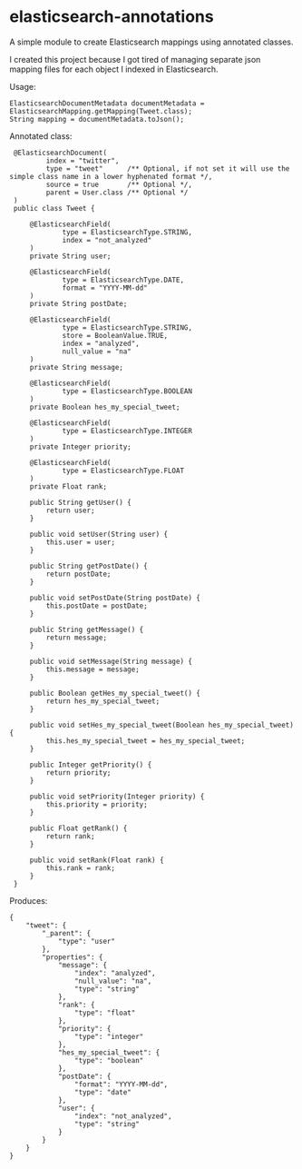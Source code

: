 elasticsearch-annotations
=========================

A simple module to create Elasticsearch mappings using annotated classes.

I created this project because I got tired of managing separate json mapping files for each object I indexed in Elasticsearch.

Usage:

    ElasticsearchDocumentMetadata documentMetadata = ElasticsearchMapping.getMapping(Tweet.class);
    String mapping = documentMetadata.toJson();

 Annotated class:

     @ElasticsearchDocument(
             index = "twitter",
             type = "tweet"      /** Optional, if not set it will use the simple class name in a lower hyphenated format */,
             source = true       /** Optional */,
             parent = User.class /** Optional */
     )
     public class Tweet {

         @ElasticsearchField(
                 type = ElasticsearchType.STRING,
                 index = "not_analyzed"
         )
         private String user;

         @ElasticsearchField(
                 type = ElasticsearchType.DATE,
                 format = "YYYY-MM-dd"
         )
         private String postDate;

         @ElasticsearchField(
                 type = ElasticsearchType.STRING,
                 store = BooleanValue.TRUE,
                 index = "analyzed",
                 null_value = "na"
         )
         private String message;

         @ElasticsearchField(
                 type = ElasticsearchType.BOOLEAN
         )
         private Boolean hes_my_special_tweet;

         @ElasticsearchField(
                 type = ElasticsearchType.INTEGER
         )
         private Integer priority;

         @ElasticsearchField(
                 type = ElasticsearchType.FLOAT
         )
         private Float rank;

         public String getUser() {
             return user;
         }

         public void setUser(String user) {
             this.user = user;
         }

         public String getPostDate() {
             return postDate;
         }

         public void setPostDate(String postDate) {
             this.postDate = postDate;
         }

         public String getMessage() {
             return message;
         }

         public void setMessage(String message) {
             this.message = message;
         }

         public Boolean getHes_my_special_tweet() {
             return hes_my_special_tweet;
         }

         public void setHes_my_special_tweet(Boolean hes_my_special_tweet) {
             this.hes_my_special_tweet = hes_my_special_tweet;
         }

         public Integer getPriority() {
             return priority;
         }

         public void setPriority(Integer priority) {
             this.priority = priority;
         }

         public Float getRank() {
             return rank;
         }

         public void setRank(Float rank) {
             this.rank = rank;
         }
     }

 Produces:

    {
        "tweet": {
            "_parent": {
                "type": "user"
            },
            "properties": {
                "message": {
                    "index": "analyzed",
                    "null_value": "na",
                    "type": "string"
                },
                "rank": {
                    "type": "float"
                },
                "priority": {
                    "type": "integer"
                },
                "hes_my_special_tweet": {
                    "type": "boolean"
                },
                "postDate": {
                    "format": "YYYY-MM-dd",
                    "type": "date"
                },
                "user": {
                    "index": "not_analyzed",
                    "type": "string"
                }
            }
        }
    }
